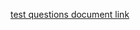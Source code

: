 
[test questions document link](https://docs.google.com/document/d/1qg_5QEBdyWkQPQ174xO7xfF0GqwH1Zg97xG-kD2BSww/edit?usp=sharing
)